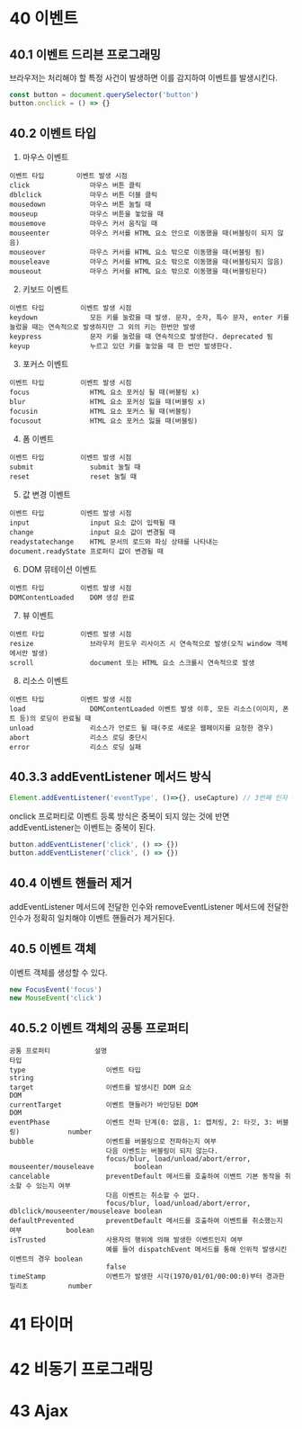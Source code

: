 # 40 이벤트
## 40.1 이벤트 드리븐 프로그래밍
브라우저는 처리해야 할 특정 사건이 발생하면 이를 감지하여 이벤트를 발생시킨다.
```js
const button = document.querySelector('button')
button.onclick = () => {}
```
## 40.2 이벤트 타입
1. 마우스 이벤트
```
이벤트 타입        이벤트 발생 시점
click               마우스 버튼 클릭
dblclick            마우스 버튼 더블 클릭
mousedown           마우스 버튼 눌릴 때
mouseup             마우스 버튼을 놓았을 때
mousemove           마우스 커서 움직일 때
mouseenter          마우스 커서를 HTML 요소 안으로 이동했을 때(버블링이 되지 않음)
mouseover           마우스 커서를 HTML 요소 밖으로 이동했을 때(버블링 됨)
mouseleave          마우스 커서를 HTML 요소 밖으로 이동했을 때(버블링되지 않음)
mouseout            마우스 커서를 HTML 요소 밖으로 이동했을 때(버블링된다)
```
2. 키보드 이벤트
```
이벤트 타입         이벤트 발생 시점
keydown             모든 키를 눌렀을 때 발생. 문자, 숫자, 특수 문자, enter 키를 눌렀을 때는 연속적으로 발생하지만 그 외의 키는 한번만 발생
keypress            문자 키를 눌렀을 때 연속적으로 발생한다. deprecated 됨
keyup               누르고 있던 키를 놓았을 때 한 번만 발생한다. 
```
3. 포커스 이벤트
```
이벤트 타입         이벤트 발생 시점
focus               HTML 요소 포커싱 될 때(버블링 x)
blur                HTML 요소 포커싱 잃을 때(버블링 x)
focusin             HTML 요소 포커스 될 때(버블링)
focusout            HTML 요소 포커스 잃을 때(버블링)
```
4. 폼 이벤트
```
이벤트 타입         이벤트 발생 시점
submit              submit 눌릴 때
reset               reset 눌릴 때
```
5. 값 변경 이벤트
```
이벤트 타입         이벤트 발생 시점
input               input 요소 값이 입력될 때
change              input 요소 값이 변경될 때
readystatechange    HTML 문서의 로드와 파싱 상태를 나타내는 document.readyState 프로퍼티 값이 변경될 때
```
6. DOM 뮤테이션 이벤트
```
이벤트 타입         이벤트 발생 시점
DOMContentLoaded    DOM 생성 완료
```
7. 뷰 이벤트
```
이벤트 타입         이벤트 발생 시점
resize              브라우저 윈도우 리사이즈 시 연속적으로 발생(오직 window 객체에서만 발생)
scroll              document 또는 HTML 요소 스크롤시 연속적으로 발생
```
8. 리소스 이벤트
```
이벤트 타입         이벤트 발생 시점
load                DOMContentLoaded 이벤트 발생 이후, 모든 리소스(이미지, 폰트 등)의 로딩이 완료될 때
unload              리소스가 언로드 될 때(주로 새로운 웹페이지를 요청한 경우)
abort               리소스 로딩 중단시
error               리소스 로딩 실패
```
## 40.3.3 addEventListener 메서드 방식
```js
Element.addEventListener('eventType', ()=>{}, useCapture) // 3번째 인자 버블링 단계의 이벤트 캐치 여부
```
onclick 프로퍼티로 이벤트 등록 방식은 중복이 되지 않는 것에 반면 addEventListener는 이벤트는 중복이 된다.
```js
button.addEventListener('click', () => {})
button.addEventListener('click', () => {})
```
## 40.4 이벤트 핸들러 제거
addEventListener 메서드에 전달한 인수와 removeEventListener 메서드에 전달한 인수가 정확히 일치해야 이벤트 핸들러가 제거된다.
## 40.5 이벤트 객체
이벤트 객체를 생성할 수 있다.
```js
new FocusEvent('focus')
new MouseEvent('click')
```
## 40.5.2 이벤트 객체의 공통 프로퍼티
```
공통 프로퍼티           설명                                                                타입
type                    이벤트 타입                                                        string
target                  이벤트를 발생시킨 DOM 요소                                          DOM
currentTarget           이벤트 핸들러가 바인딩된 DOM                                        DOM
eventPhase              이벤트 전파 단계(0: 없음, 1: 캡처링, 2: 타깃, 3: 버블링)            number
bubble                  이벤트를 버블링으로 전파하는지 여부
                        다음 이벤트는 버블링이 되지 않는다.
                        focus/blur, load/unload/abort/error, mouseenter/mouseleave          boolean
cancelable              preventDefault 메서드를 호출하여 이벤트 기본 동작을 취소할 수 있는지 여부
                        다음 이벤트는 취소할 수 없다.
                        focus/blur, load/unload/abort/error, dblclick/mouseenter/mouseleave boolean
defaultPrevented        preventDefault 메서드를 호출하여 이벤트를 취소했는지 여부           boolean
isTrusted               사용자의 행위에 의해 발생한 이벤트인지 여부
                        예를 들어 dispatchEvent 메서드를 통해 인위적 발생시킨 이벤트의 경우 boolean
                        false
timeStamp               이벤트가 발생한 시각(1970/01/01/00:00:0)부터 경과한 밀리초          number
```
# 41 타이머
# 42 비동기 프로그래밍
# 43 Ajax